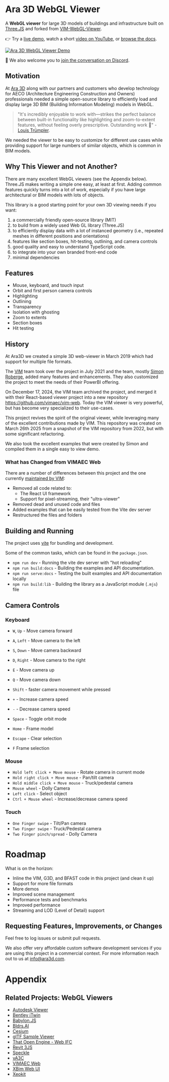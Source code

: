 # Ara 3D WebGL Viewer

A **WebGL viewer** for large 3D models of buildings and infrastructure built on [Three.JS](https://threejs.org) and forked from [VIM-WebGL-Viewer](https://github.com/vimaec/vim-webgl-viewer).

👉 Try a [live demo](https://ara3d.github.io/ara3d-webgl), watch a short [video on YouTube](https://www.youtube.com/watch?v=WUq6oUP684Y), or [browse the docs](https://ara3d.github.io/ara3d-webgl/api).

[![Ara 3D WebGL Viewer Demo](https://img.youtube.com/vi/WUq6oUP684Y/0.jpg)](https://www.youtube.com/watch?v=WUq6oUP684Y)

💬 We also welcome you to [join the conversation on Discord](https://discord.gg/gr7UV9Mat8).

## Motivation

At [Ara 3D](https://ara3d.com) along with our partners and customers who develop technology for AECO (Architecture Engineering Construction and Owners) professionals needed 
a simple open-source library to efficiently load and display large 3D BIM (Building Information Modeling) models in WebGL.

> "It's incredibly enjoyable to work with—strikes the perfect balance between built-in functionality like highlighting and zoom-to-extent features, without feeling overly prescriptive. Outstanding work 🙌" - [Louis Trümpler](https://www.linkedin.com/posts/louistrue_open-source-to-the-moon-just-created-activity-7311734789227638784-Lfrf). 
 
We needed the viewer to be easy to customize for different use cases while providing support for large numbers of similar objects, which is common in BIM models.

## Why This Viewer and not Another?

There are many excellent WebGL viewers (see the Appendix below). 
Three.JS makes writing a simple one easy, at least at first. 
Adding common features quickly turns into a lot of work, especially if you have 
large architectural or BIM models with lots of objects. 

This library is a good starting point for your own 3D viewing needs if you want:

1.  a commercially friendly open-source library (MIT)
2.  to build from a widely used Web GL library (Three.JS)
3.  to efficiently display data with a lot of instanced geometry (i.e., repeated meshes in different positions and orientations) 
4.  features like section boxes, hit-testing, outlining, and camera controls 
5.  good quality and easy to understand TypeScript code. 
6.  to integrate into your own branded front-end code 
7.  minimal dependencies 

## Features 

- Mouse, keyboard, and touch input 
- Orbit and first person camera controls  
- Highlighting
- Outlining 
- Transparency
- Isolation with ghosting 
- Zoom to extents 
- Section boxes
- Hit testing

## History 

At Ara3D we created a simple 3D web-viewer in March 2019 which had support for multiple file formats. 

The [VIM](https://vimaec.com) team took over the project in July 2021 and the team, mostly [Simon Roberge](https://github.com/vim-sroberge), 
added many features and enhancements. They also customized the project to meet the needs of their 
PowerBI offering.  

On December 17, 2024, the VIM team archived the project, and merged it with their React-based viewer 
project into a new repository https://github.com/vimaec/vim-web. Today the VIM viewer is very powerful, 
but has become very specialized to their use-cases.

This project revives the spirit of the original viewer, while leveraging many of the excellent
contributions made by VIM. This repository was created on March 26th 2025 from a snapshot of the VIM repository 
from 2022, but with some significant refactoring.

We also took the excellent examples that were created by Simon and compiled them in a single easy to view demo.

### What has Changed from VIMAEC Web 

There are a number of differences between this project and the one currently [maintained by VIM](https://github.com/vimaec/vim-web):

- Removed all code related to:
  - The React UI framework 
  - Support for pixel-streaming, their "ultra-viewer"
- Removed dead and unused code and files  
- Added examples that can be easily tested from the Vite dev server
- Restructured the files and folders 

## Building and Running 

The project uses [vite](https://vite.dev/) for bundling and development. 

Some of the common tasks, which can be found in the `package.json`.

- `npm run dev` - Running the vite dev server with "hot reloading" 
- `npm run build:docs` - Building the examples and API documentation. 
- `npm run serve:docs` - Testing the built examples and API documentation locally 
- `npm run build:lib` - Building the library as a JavaScript module (`.mjs`) file

## Camera Controls

### Keyboard

- `W`, `Up` - Move camera forward  
- `A`, `Left` - Move camera to the left  
- `S`, `Down` - Move camera backward  
- `D`, `Right` - Move camera to the right  
- `E` -  Move camera up  
- `Q` - Move camera down  
- `Shift` - faster camera movement while pressed  
- `+` - Increase camera speed  
- `-` - Decrease camera speed

- `Space` - Toggle orbit mode  
- `Home` - Frame model  
- `Escape` - Clear selection  
- `F` Frame selection

### Mouse

- `Hold left click + Move mouse` - Rotate camera in current mode  
- `Hold right click + Move mouse` - Pan/tilt camera
- `Hold middle click + Move mouse` - Truck/pedestal camera
- `Mouse wheel` - Dolly Camera  
- `Left click` - Select object  
- `Ctrl + Mouse wheel` - Increase/decrease camera speed

### Touch

- `One Finger swipe` - Tilt/Pan camera  
- `Two Finger swipe` - Truck/Pedestal camera  
- `Two Finger pinch/spread` - Dolly Camera

# Roadmap

What is on the horizon:

- Inline the VIM, G3D, and BFAST code in this project (and clean it up)
- Support for more file formats
- More demos
- Improved scene management
- Performance tests and benchmarks
- Improved performance
- Streaming and LOD (Level of Detail) support

## Requesting Features, Improvements, or Changes

Feel free to log issues or submit pull requests.  

We also offer very affordable custom software development services if you are using this project in a 
commercial context. For more information reach out to us at [info@ara3d.com](mailto:info@ara3d.com).

# Appendix

## Related Projects: WebGL Viewers

* [Autodesk Viewer](https://viewer.autodesk.com/)
* [Bentley iTwin](https://www.itwinjs.org/)
* [Babylon.JS](https://www.babylonjs.com/)
* [Bldrs.AI](https://bldrs.ai/)
* [Cesium](https://sandcastle.cesium.com/?src=Cesium%20OSM%20Buildings.html)
* [glTF Sample Viewer](https://github.com/KhronosGroup/glTF-Sample-Viewer)
* [That Open Engine - Web IFC](https://github.com/ThatOpen/engine_web-ifc)
* [Revit 3JS](https://github.com/McCulloughRT/Rvt3js)
* [Speckle](https://github.com/specklesystems/speckle-server)
* [vA3C](https://va3c.github.io/)
* [VIMAEC Web](https://github.com/vimaec/vim-web)
* [XBim Web UI](https://github.com/xBimTeam/XbimWebUI)
* [Xeokit](https://github.com/xeokit/xeokit-sdk)
